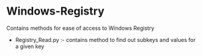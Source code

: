 # Windows-Registry
Contains methods for ease of access to Windows Registry 

- Registry_Read.py :- contains method to find out subkeys and values for a given key
